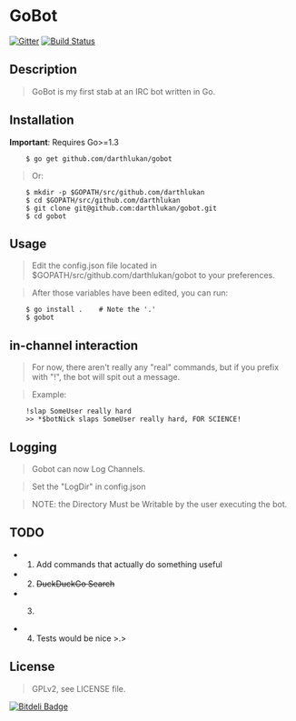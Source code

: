 GoBot
========

[![Gitter](https://badges.gitter.im/Join%20Chat.svg)](https://gitter.im/darthlukan/gobot?utm_source=badge&utm_medium=badge&utm_campaign=pr-badge&utm_content=badge)
[![Build Status](https://travis-ci.org/darthlukan/gobot.svg?branch=master)](https://travis-ci.org/darthlukan/gobot)


## Description

> GoBot is my first stab at an IRC bot written in Go.

## Installation

**Important**: Requires Go>=1.3

```
    $ go get github.com/darthlukan/gobot
```
> Or:

```
    $ mkdir -p $GOPATH/src/github.com/darthlukan
    $ cd $GOPATH/src/github.com/darthlukan
    $ git clone git@github.com:darthlukan/gobot.git
    $ cd gobot
```

## Usage

> Edit the config.json file located in $GOPATH/src/github.com/darthlukan/gobot to your preferences.

> After those variables have been edited, you can run:
```
    $ go install .    # Note the '.'
    $ gobot
```

## in-channel interaction

> For now, there aren't really any "real" commands, but if you prefix with "!", the bot will spit out a message.

> Example:
```
    !slap SomeUser really hard
    >> *$botNick slaps SomeUser really hard, FOR SCIENCE!
```

## Logging
> Gobot can now Log Channels.

> Set the "LogDir" in config.json

> NOTE: the Directory Must be Writable by the user executing the bot.

## TODO

- 1. Add commands that actually do something useful
- 2. ~~DuckDuckGo Search~~
- 3. ~~~Logging~~~
- 4. Tests would be nice >.>

## License

> GPLv2, see LICENSE file.


[![Bitdeli Badge](https://d2weczhvl823v0.cloudfront.net/darthlukan/gobot/trend.png)](https://bitdeli.com/free "Bitdeli Badge")


